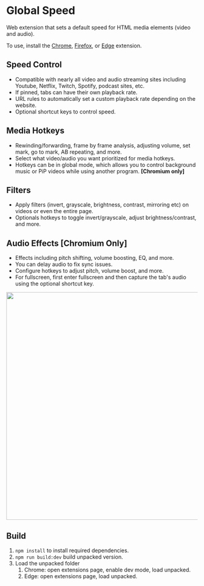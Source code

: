 # Global Speed
Web extension that sets a default speed for HTML media elements (video and audio). 

To use, install the [Chrome](https://chrome.google.com/webstore/detail/global-speed-youtube-netf/jpbjcnkcffbooppibceonlgknpkniiff?hl=en), [Firefox](https://addons.mozilla.org/en-US/firefox/addon/global-speed/), or [Edge](https://microsoftedge.microsoft.com/addons/detail/mjhlabbcmjflkpjknnicihkfnmbdfced) extension. 

## Speed Control 
- Compatible with nearly all video and audio streaming sites including Youtube, Netflix, Twitch, Spotify, podcast sites, etc. 
- If pinned, tabs can have their own playback rate.
- URL rules to automatically set a custom playback rate depending on the website. 
- Optional shortcut keys to control speed. 

## Media Hotkeys 
- Rewinding/forwarding, frame by frame analysis, adjusting volume, set mark, go to mark, AB repeating, and more. 
- Select what video/audio you want prioritized for media hotkeys. 
- Hotkeys can be in global mode, which allows you to control background music or PiP videos while using another program. **[Chromium only]**

## Filters 
- Apply filters (invert, grayscale, brightness, contrast, mirroring etc) on videos or even the entire page. 
- Optionals hotkeys to toggle invert/grayscale, adjust brightness/contrast, and more. 

## Audio Effects [Chromium Only]
- Effects including pitch shifting, volume boosting, EQ, and more. 
- You can delay audio to fix sync issues. 
- Configure hotkeys to adjust pitch, volume boost, and more. 
- For fullscreen, first enter fullscreen and then capture the tab's audio using the optional shortcut key. 


<img src="https://github.com/polywock/globalSpeed/blob/master/assets/screenshot_a.jpg?raw=true" width="600">

## Build 
1. `npm install` to install required dependencies. 
1. `npm run build:dev` build unpacked version. 
1. Load the unpacked folder
   1. Chrome: open extensions page, enable dev mode, load unpacked. 
   1. Edge: open extensions page, load unpacked.
